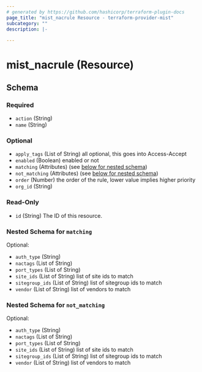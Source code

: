 ```yaml
---
# generated by https://github.com/hashicorp/terraform-plugin-docs
page_title: "mist_nacrule Resource - terraform-provider-mist"
subcategory: ""
description: |-
  
---
```


# mist_nacrule (Resource)





<!-- schema generated by tfplugindocs -->
## Schema

### Required

- `action` (String)
- `name` (String)

### Optional

- `apply_tags` (List of String) all optional, this goes into Access-Accept
- `enabled` (Boolean) enabled or not
- `matching` (Attributes) (see [below for nested schema](#nestedatt--matching))
- `not_matching` (Attributes) (see [below for nested schema](#nestedatt--not_matching))
- `order` (Number) the order of the rule, lower value implies higher priority
- `org_id` (String)

### Read-Only

- `id` (String) The ID of this resource.

<a id="nestedatt--matching"></a>
### Nested Schema for `matching`

Optional:

- `auth_type` (String)
- `nactags` (List of String)
- `port_types` (List of String)
- `site_ids` (List of String) list of site ids to match
- `sitegroup_ids` (List of String) list of sitegroup ids to match
- `vendor` (List of String) list of vendors to match


<a id="nestedatt--not_matching"></a>
### Nested Schema for `not_matching`

Optional:

- `auth_type` (String)
- `nactags` (List of String)
- `port_types` (List of String)
- `site_ids` (List of String) list of site ids to match
- `sitegroup_ids` (List of String) list of sitegroup ids to match
- `vendor` (List of String) list of vendors to match
